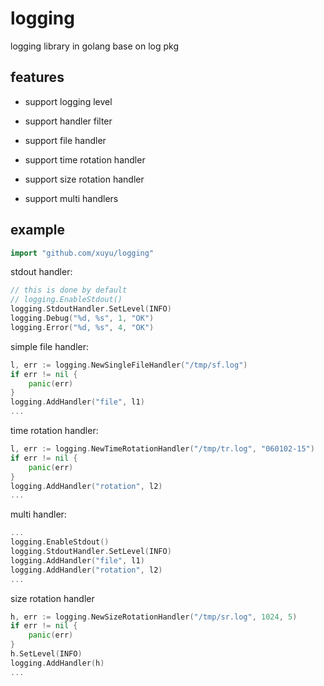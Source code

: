 logging
=======

logging library in golang base on log pkg


features
--------

* support logging level

* support handler filter

* support file handler

* support time rotation handler

* support size rotation handler

* support multi handlers


example
-------

```go
import "github.com/xuyu/logging"
```

stdout handler:

```go
// this is done by default
// logging.EnableStdout()
logging.StdoutHandler.SetLevel(INFO)
logging.Debug("%d, %s", 1, "OK")
logging.Error("%d, %s", 4, "OK")
```

simple file handler:

```go
l, err := logging.NewSingleFileHandler("/tmp/sf.log")
if err != nil {
	panic(err)
}
logging.AddHandler("file", l1)
...
```

time rotation handler:

```go
l, err := logging.NewTimeRotationHandler("/tmp/tr.log", "060102-15")
if err != nil {
	panic(err)
}
logging.AddHandler("rotation", l2)
...
```

multi handler:

```go
...
logging.EnableStdout()
logging.StdoutHandler.SetLevel(INFO)
logging.AddHandler("file", l1)
logging.AddHandler("rotation", l2)
...
```

size rotation handler

```go
h, err := logging.NewSizeRotationHandler("/tmp/sr.log", 1024, 5)
if err != nil {
	panic(err)
}
h.SetLevel(INFO)
logging.AddHandler(h)
...
```